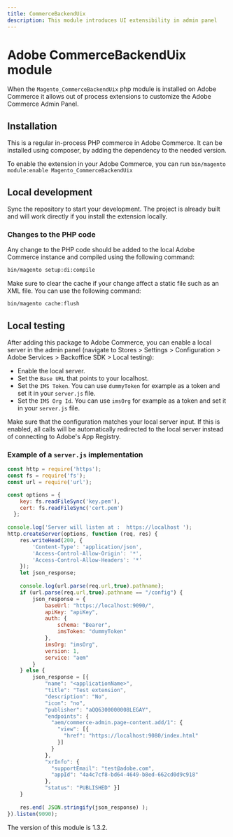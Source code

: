 ```yaml
---
title: CommerceBackendUix
description: This module introduces UI extensibility in admin panel
---
```


# Adobe CommerceBackendUix module

When the `Magento_CommerceBackendUix` php module is installed on Adobe Commerce it allows out of process extensions to customize the Adobe Commerce Admin Panel.

## Installation

This is a regular in-process PHP commerce in Adobe Commerce. It can be installed using composer, by adding the dependency to the needed version.

To enable the extension in your Adobe Commerce, you can run `bin/magento module:enable Magento_CommerceBackendUix`

## Local development

Sync the repository to start your development. The project is already built and will work directly if you install the extension locally.

### Changes to the PHP code

Any change to the PHP code should be added to the local Adobe Commerce instance and compiled using the following command:

```bash
bin/magento setup:di:compile
```

Make sure to clear the cache if your change affect a static file such as an XML file. You can use the following command:

```bash
bin/magento cache:flush
```

## Local testing

After adding this package to Adobe Commerce, you can enable a local server in the admin panel (navigate to Stores > Settings > Configuration > Adobe Services > Backoffice SDK > Local testing):

- Enable the local server.
- Set the `Base URL` that points to your localhost.
- Set the `IMS Token`. You can use `dummyToken` for example as a token and set it in your `server.js` file.
- Set the `IMS Org Id`. You can use `imsOrg` for example as a token and set it in your `server.js` file.

Make sure that the configuration matches your local server input. If this is enabled, all calls will be automatically redirected to the local server instead of connecting to Adobe's App Registry.

### Example of a `server.js` implementation

```javascript
const http = require('https');
const fs = require('fs');
const url = require('url');

const options = {
    key: fs.readFileSync('key.pem'),
    cert: fs.readFileSync('cert.pem')
  };
 
console.log('Server will listen at :  https://localhost ');
http.createServer(options, function (req, res) {
    res.writeHead(200, {
        'Content-Type': 'application/json',
        'Access-Control-Allow-Origin': '*',
        'Access-Control-Allow-Headers': '*'
    });
    let json_response;
    
    console.log(url.parse(req.url,true).pathname);
    if (url.parse(req.url,true).pathname == "/config") {
        json_response = {
            baseUrl: "https://localhost:9090/",
            apiKey: "apiKey",
            auth: {
                schema: "Bearer",
                imsToken: "dummyToken"
            },
            imsOrg: "imsOrg",
            version: 1,
            service: "aem"
        }
    } else {
        json_response = [{
            "name": "<applicationName>",
            "title": "Test extension",
            "description": "No",
            "icon": "no",
            "publisher": "aQQ6300000008LEGAY",
            "endpoints": {
              "aem/commerce-admin.page-content.add/1": {
                "view": [{
                  "href": "https://localhost:9080/index.html"
                }]
              }
            },
            "xrInfo": {
              "supportEmail": "test@adobe.com",
              "appId": "4a4c7cf8-bd64-4649-b8ed-662cd0d9c918"
            },
            "status": "PUBLISHED" }]
    }
 
    res.end( JSON.stringify(json_response) );
}).listen(9090);
```

<InlineAlert slots="text" />
The version of this module is 1.3.2.
